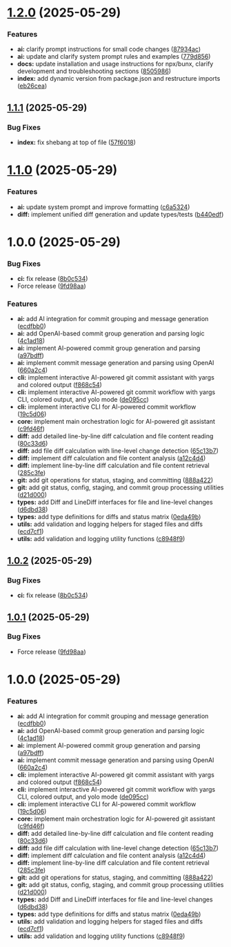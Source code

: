 # [1.2.0](https://github.com/xyassini/gitprompt/compare/v1.1.1...v1.2.0) (2025-05-29)


### Features

* **ai:** clarify prompt instructions for small code changes ([87934ac](https://github.com/xyassini/gitprompt/commit/87934acea31e3a8bc66048482ecfaec2e08bc623))
* **ai:** update and clarify system prompt rules and examples ([779d856](https://github.com/xyassini/gitprompt/commit/779d856d5d456175991a66be4a199327d70d26df))
* **docs:** update installation and usage instructions for npx/bunx, clarify development and troubleshooting sections ([8505986](https://github.com/xyassini/gitprompt/commit/850598637bfe7ac6942c7f4bf5ea10b053b7485d))
* **index:** add dynamic version from package.json and restructure imports ([eb26cea](https://github.com/xyassini/gitprompt/commit/eb26cea8160115c61bb00389b4c924af94c91b8c))

## [1.1.1](https://github.com/xyassini/gitprompt/compare/v1.1.0...v1.1.1) (2025-05-29)


### Bug Fixes

* **index:** fix shebang at top of file ([57f6018](https://github.com/xyassini/gitprompt/commit/57f6018ae6581c3d4996bc90c58fad3b7f441140))

# [1.1.0](https://github.com/xyassini/gitprompt/compare/v1.0.0...v1.1.0) (2025-05-29)


### Features

* **ai:** update system prompt and improve formatting ([c6a5324](https://github.com/xyassini/gitprompt/commit/c6a5324acb0772bfbc88ae99c2018cf98453ad7a))
* **diff:** implement unified diff generation and update types/tests ([b440edf](https://github.com/xyassini/gitprompt/commit/b440edfd35275c8b94675ed15e7fef9cb26d6927))

# 1.0.0 (2025-05-29)


### Bug Fixes

* **ci:** fix release ([8b0c534](https://github.com/xyassini/gitprompt/commit/8b0c53426a4af73f14165bba2e63027275273569))
* Force release ([9fd98aa](https://github.com/xyassini/gitprompt/commit/9fd98aa91f5d573fda313d5d95c6e3106f24ee66))


### Features

* **ai:** add AI integration for commit grouping and message generation ([ecdfbb0](https://github.com/xyassini/gitprompt/commit/ecdfbb036d5bd9256ee3c3ee35325c15161b53eb))
* **ai:** add OpenAI-based commit group generation and parsing logic ([4c1ad18](https://github.com/xyassini/gitprompt/commit/4c1ad18db08a809b7033e2a78187dba5c3fa496c))
* **ai:** implement AI-powered commit group generation and parsing ([a97bdff](https://github.com/xyassini/gitprompt/commit/a97bdffbbff47ef269386ed8743461e65be74ea3))
* **ai:** implement commit message generation and parsing using OpenAI ([660a2c4](https://github.com/xyassini/gitprompt/commit/660a2c4ca7e94581c46a0603c20f2878a087aba9))
* **cli:** implement interactive AI-powered git commit assistant with yargs and colored output ([f868c54](https://github.com/xyassini/gitprompt/commit/f868c546caef1197c6e367bb7d899bda76b2e2f5))
* **cli:** implement interactive AI-powered git commit workflow with yargs CLI, colored output, and yolo mode ([de095cc](https://github.com/xyassini/gitprompt/commit/de095cc11d1fd044101de30b924803a43ac163cf))
* **cli:** implement interactive CLI for AI-powered commit workflow ([19c5d06](https://github.com/xyassini/gitprompt/commit/19c5d06255d4a7f2a1eb59783752f560f740279f))
* **core:** implement main orchestration logic for AI-powered git assistant ([c9fd46f](https://github.com/xyassini/gitprompt/commit/c9fd46f8374d24e1806a2997a9cdbfc6036933f1))
* **diff:** add detailed line-by-line diff calculation and file content reading ([80c33d6](https://github.com/xyassini/gitprompt/commit/80c33d6e4291489d89290733721330f4ecfbbe93))
* **diff:** add file diff calculation with line-level change detection ([65c13b7](https://github.com/xyassini/gitprompt/commit/65c13b739482391bcfa1aa71f61a53299469b0a0))
* **diff:** implement diff calculation and file content analysis ([a12c4d4](https://github.com/xyassini/gitprompt/commit/a12c4d4cb6e55fe967794121fe6135d63b7fbf1d))
* **diff:** implement line-by-line diff calculation and file content retrieval ([285c3fe](https://github.com/xyassini/gitprompt/commit/285c3fee84f8963eb9aef353841f010979bd5b1c))
* **git:** add git operations for status, staging, and committing ([888a422](https://github.com/xyassini/gitprompt/commit/888a42212ed996dd48999181dfc93676041842b6))
* **git:** add git status, config, staging, and commit group processing utilities ([d21d000](https://github.com/xyassini/gitprompt/commit/d21d000ab39e72d252c9c6c5335b6549dede61cb))
* **types:** add Diff and LineDiff interfaces for file and line-level changes ([d6dbd38](https://github.com/xyassini/gitprompt/commit/d6dbd384c9fed9aed13a364aa3764737b350ddc1))
* **types:** add type definitions for diffs and status matrix ([0eda49b](https://github.com/xyassini/gitprompt/commit/0eda49bb66c20f01b12e6dd1bb467b8a6caaaba3))
* **utils:** add validation and logging helpers for staged files and diffs ([ecd7cf1](https://github.com/xyassini/gitprompt/commit/ecd7cf1c24724648a0e21795bb0544d5a9f25e9a))
* **utils:** add validation and logging utility functions ([c8948f9](https://github.com/xyassini/gitprompt/commit/c8948f90ba10b6d26e7090a896688c2852bc6afe))

## [1.0.2](https://github.com/xyassini/aigito/compare/v1.0.1...v1.0.2) (2025-05-29)


### Bug Fixes

* **ci:** fix release ([8b0c534](https://github.com/xyassini/aigito/commit/8b0c53426a4af73f14165bba2e63027275273569))

## [1.0.1](https://github.com/xyassini/aigito/compare/v1.0.0...v1.0.1) (2025-05-29)


### Bug Fixes

* Force release ([9fd98aa](https://github.com/xyassini/aigito/commit/9fd98aa91f5d573fda313d5d95c6e3106f24ee66))

# 1.0.0 (2025-05-29)


### Features

* **ai:** add AI integration for commit grouping and message generation ([ecdfbb0](https://github.com/xyassini/aigito/commit/ecdfbb036d5bd9256ee3c3ee35325c15161b53eb))
* **ai:** add OpenAI-based commit group generation and parsing logic ([4c1ad18](https://github.com/xyassini/aigito/commit/4c1ad18db08a809b7033e2a78187dba5c3fa496c))
* **ai:** implement AI-powered commit group generation and parsing ([a97bdff](https://github.com/xyassini/aigito/commit/a97bdffbbff47ef269386ed8743461e65be74ea3))
* **ai:** implement commit message generation and parsing using OpenAI ([660a2c4](https://github.com/xyassini/aigito/commit/660a2c4ca7e94581c46a0603c20f2878a087aba9))
* **cli:** implement interactive AI-powered git commit assistant with yargs and colored output ([f868c54](https://github.com/xyassini/aigito/commit/f868c546caef1197c6e367bb7d899bda76b2e2f5))
* **cli:** implement interactive AI-powered git commit workflow with yargs CLI, colored output, and yolo mode ([de095cc](https://github.com/xyassini/aigito/commit/de095cc11d1fd044101de30b924803a43ac163cf))
* **cli:** implement interactive CLI for AI-powered commit workflow ([19c5d06](https://github.com/xyassini/aigito/commit/19c5d06255d4a7f2a1eb59783752f560f740279f))
* **core:** implement main orchestration logic for AI-powered git assistant ([c9fd46f](https://github.com/xyassini/aigito/commit/c9fd46f8374d24e1806a2997a9cdbfc6036933f1))
* **diff:** add detailed line-by-line diff calculation and file content reading ([80c33d6](https://github.com/xyassini/aigito/commit/80c33d6e4291489d89290733721330f4ecfbbe93))
* **diff:** add file diff calculation with line-level change detection ([65c13b7](https://github.com/xyassini/aigito/commit/65c13b739482391bcfa1aa71f61a53299469b0a0))
* **diff:** implement diff calculation and file content analysis ([a12c4d4](https://github.com/xyassini/aigito/commit/a12c4d4cb6e55fe967794121fe6135d63b7fbf1d))
* **diff:** implement line-by-line diff calculation and file content retrieval ([285c3fe](https://github.com/xyassini/aigito/commit/285c3fee84f8963eb9aef353841f010979bd5b1c))
* **git:** add git operations for status, staging, and committing ([888a422](https://github.com/xyassini/aigito/commit/888a42212ed996dd48999181dfc93676041842b6))
* **git:** add git status, config, staging, and commit group processing utilities ([d21d000](https://github.com/xyassini/aigito/commit/d21d000ab39e72d252c9c6c5335b6549dede61cb))
* **types:** add Diff and LineDiff interfaces for file and line-level changes ([d6dbd38](https://github.com/xyassini/aigito/commit/d6dbd384c9fed9aed13a364aa3764737b350ddc1))
* **types:** add type definitions for diffs and status matrix ([0eda49b](https://github.com/xyassini/aigito/commit/0eda49bb66c20f01b12e6dd1bb467b8a6caaaba3))
* **utils:** add validation and logging helpers for staged files and diffs ([ecd7cf1](https://github.com/xyassini/aigito/commit/ecd7cf1c24724648a0e21795bb0544d5a9f25e9a))
* **utils:** add validation and logging utility functions ([c8948f9](https://github.com/xyassini/aigito/commit/c8948f90ba10b6d26e7090a896688c2852bc6afe))
